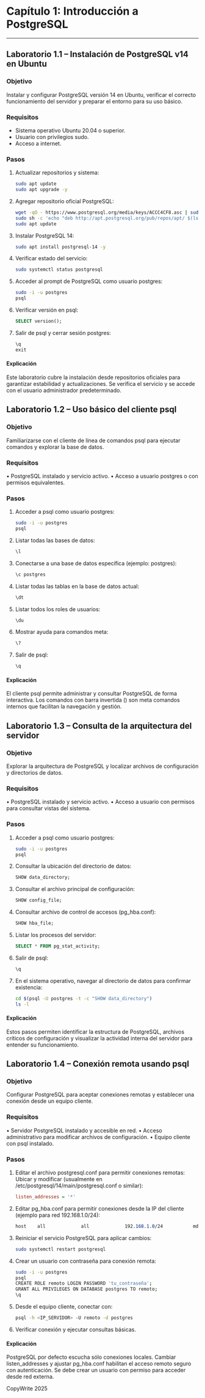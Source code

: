 # Capítulo 1: Introducción a PostgreSQL
---
## Laboratorio 1.1 – Instalación de PostgreSQL v14 en Ubuntu

### Objetivo  
Instalar y configurar PostgreSQL versión 14 en Ubuntu, verificar el correcto funcionamiento del servidor y preparar el entorno para su uso básico.

### Requisitos  
- Sistema operativo Ubuntu 20.04 o superior.  
- Usuario con privilegios sudo.  
- Acceso a internet.

### Pasos
1. Actualizar repositorios y sistema:
    ```bash
   sudo apt update
   sudo apt upgrade -y
2.	Agregar repositorio oficial PostgreSQL:
    ```bash
    wget -qO - https://www.postgresql.org/media/keys/ACCC4CF8.asc | sudo apt-key add -
    sudo sh -c 'echo "deb http://apt.postgresql.org/pub/repos/apt/ $(lsb_release -cs)-pgdg main" > /etc/apt/sources.list.d/pgdg.list'
    sudo apt update

3.	Instalar PostgreSQL 14:
    ```bash
    sudo apt install postgresql-14 -y
4.	Verificar estado del servicio:
    ```bash
    sudo systemctl status postgresql
5.	Acceder al prompt de PostgreSQL como usuario postgres:
    ```bash
    sudo -i -u postgres
    psql
6.	Verificar versión en psql:
    ```sql
    SELECT version();
7.	Salir de psql y cerrar sesión postgres:
    ```sql
    \q
    exit
#### Explicación
Este laboratorio cubre la instalación desde repositorios oficiales para garantizar estabilidad y actualizaciones. Se verifica el servicio y se accede con el usuario administrador predeterminado.
 
## Laboratorio 1.2 – Uso básico del cliente psql
### Objetivo
Familiarizarse con el cliente de línea de comandos psql para ejecutar comandos y explorar la base de datos.
### Requisitos
•	PostgreSQL instalado y servicio activo.
•	Acceso a usuario postgres o con permisos equivalentes.
### Pasos
1.	Acceder a psql como usuario postgres:
    ```bash
    sudo -i -u postgres
    psql
2.	Listar todas las bases de datos:
    ```sql
    \l
3.	Conectarse a una base de datos específica (ejemplo: postgres):
    ```sql
    \c postgres
4.	Listar todas las tablas en la base de datos actual:
    ```sql
    \dt
5.	Listar todos los roles de usuarios:
    ```sql
    \du
6.	Mostrar ayuda para comandos meta:
    ```sql
    \?
7.	Salir de psql:
    ```sql
    \q
#### Explicación
El cliente psql permite administrar y consultar PostgreSQL de forma interactiva. Los comandos con barra invertida (\) son meta comandos internos que facilitan la navegación y gestión.

## Laboratorio 1.3 – Consulta de la arquitectura del servidor
### Objetivo
Explorar la arquitectura de PostgreSQL y localizar archivos de configuración y directorios de datos.
### Requisitos
•	PostgreSQL instalado y servicio activo.
•	Acceso a usuario con permisos para consultar vistas del sistema.
### Pasos
1.	Acceder a psql como usuario postgres:
    ```bash
    sudo -i -u postgres
    psql
2.	Consultar la ubicación del directorio de datos:
    ```sql
    SHOW data_directory;
3.	Consultar el archivo principal de configuración:
    ```sql
    SHOW config_file;
4.	Consultar archivo de control de accesos (pg_hba.conf):
    ```sql
    SHOW hba_file;
5.	Listar los procesos del servidor:
    ```sql
    SELECT * FROM pg_stat_activity;
6.	Salir de psql:
    ```sql
    \q
7.	En el sistema operativo, navegar al directorio de datos para confirmar existencia:
    ```bash
    cd $(psql -U postgres -t -c "SHOW data_directory")
    ls -l
#### Explicación
Estos pasos permiten identificar la estructura de PostgreSQL, archivos críticos de configuración y visualizar la actividad interna del servidor para entender su funcionamiento.

## Laboratorio 1.4 – Conexión remota usando psql
### Objetivo
Configurar PostgreSQL para aceptar conexiones remotas y establecer una conexión desde un equipo cliente.
### Requisitos
•	Servidor PostgreSQL instalado y accesible en red.
•	Acceso administrativo para modificar archivos de configuración.
•	Equipo cliente con psql instalado.
### Pasos
1.	Editar el archivo postgresql.conf para permitir conexiones remotas:
Ubicar y modificar (usualmente en /etc/postgresql/14/main/postgresql.conf o similar):
    ```ini
    listen_addresses = '*'
2.	Editar pg_hba.conf para permitir conexiones desde la IP del cliente (ejemplo para red 192.168.1.0/24):
    ```css
    host    all             all             192.168.1.0/24           md5
3.	Reiniciar el servicio PostgreSQL para aplicar cambios:
    ```bash
    sudo systemctl restart postgresql
4.	Crear un usuario con contraseña para conexión remota:
    ```bash
    sudo -i -u postgres
    psql
    CREATE ROLE remoto LOGIN PASSWORD 'tu_contraseña';
    GRANT ALL PRIVILEGES ON DATABASE postgres TO remoto;
    \q
5.	Desde el equipo cliente, conectar con:
    ```bash
    psql -h <IP_SERVIDOR> -U remoto -d postgres
6.	Verificar conexión y ejecutar consultas básicas.
#### Explicación
PostgreSQL por defecto escucha sólo conexiones locales. Cambiar listen_addresses y ajustar pg_hba.conf habilitan el acceso remoto seguro con autenticación. Se debe crear un usuario con permiso para acceder desde red externa.

CopyWrite 2025
